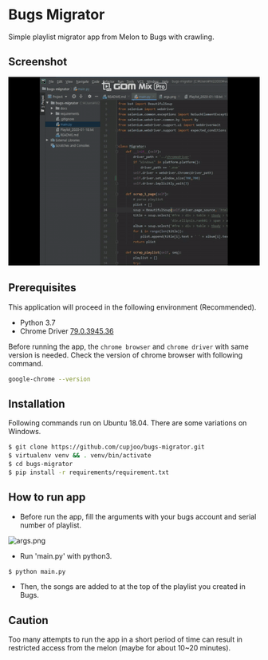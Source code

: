 # Bugs Migrator

Simple playlist migrator app from Melon to Bugs with crawling.

## Screenshot

![screenshot.gif](docs/screenshot.gif)

## Prerequisites
This application will proceed in the following environment (Recommended).
- Python 3.7
- Chrome Driver [79.0.3945.36](https://chromedriver.storage.googleapis.com/index.html?path=79.0.3945.36/)

Before running the app, the `chrome browser` and `chrome driver` with same version is needed. Check the version of chrome browser with following command.
```bash
google-chrome --version
```

## Installation
Following commands run on Ubuntu 18.04. There are some variations on Windows.
```bash
$ git clone https://github.com/cupjoo/bugs-migrator.git
$ virtualenv venv && . venv/bin/activate
$ cd bugs-migrator
$ pip install -r requirements/requirement.txt
```

## How to run app
- Before run the app, fill the arguments with your bugs account and serial number of playlist.

![args.png](https://i.imgur.com/D90H1NB.png)

- Run 'main.py' with python3.
```bash
$ python main.py
```
- Then, the songs are added to at the top of the playlist you created in Bugs.

## Caution
Too many attempts to run the app in a short period of time can result in restricted access from the melon (maybe for about 10~20 minutes).

